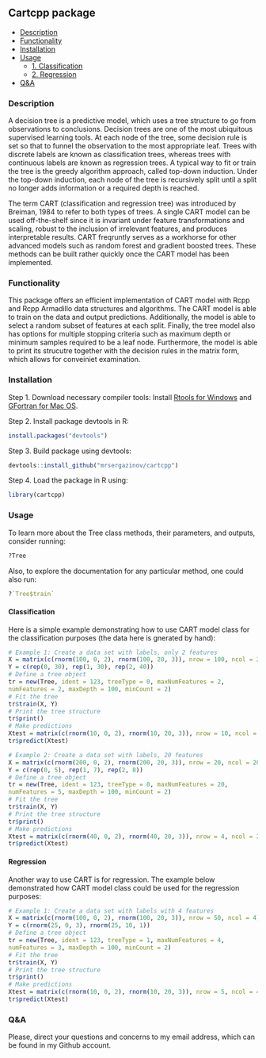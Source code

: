 ## Cartcpp package

- [Description](#description)
- [Functionality](#functionality)
- [Installation](#installation)
- [Usage](#usage)
    - [1. Classification](#classification)
    - [2. Regression](#regression)
- [Q&A](#Q&A)


### Description
A decision tree is a predictive model, which uses a tree structure to go from observations to conclusions.
Decision trees are one of the most ubiquitous supervised learning tools. At each node of the tree, some
decision rule is set so that to funnel the observation to the most appropriate leaf. Trees with discrete labels
are known as classification trees, whereas trees with continuous labels are known as regression trees. A typical
way to fit or train the tree is the greedy algorithm approach, called top-down induction. Under the top-down
induction, each node of the tree is recursively split until a split no longer adds information or a required
depth is reached.

The term CART (classification and regression tree) was introduced by Breiman, 1984 to refer to
both types of trees. A single CART model can be used off-the-shelf since it is invariant under feature
transformations and scaling, robust to the inclusion of irrelevant features, and produces interpretable results. CART freqruntly serves as a workhorse for other advanced models such as random forest and gradient boosted trees. These methods can be built rather quickly once the CART model has been implemented. 

### Functionality

This package offers an efficient implementation of CART model with Rcpp and  Rcpp Armadillo data
structures and algorithms. The CART model is able to train on the data and output predictions.
Additionally, the model is able to select a random subset of features at each split. Finally, the tree
model also has options for multiple stopping criteria such as maximum depth or minimum samples
required to be a leaf node. Furthermore, the model is able to print its strucutre together with the decision rules in the matrix form, which allows for conveiniet examination. 


### Installation

Step 1. Download necessary compiler tools:
Install [Rtools for Windows](https://cran.r-project.org/bin/windows/Rtools/) and [GFortran for Mac OS](https://gcc.gnu.org/wiki/GFortranBinariesMacOS).

Step 2. Install package devtools in R:

```R
install.packages("devtools")
```

Step 3. Build package using devtools:

```R
devtools::install_github("mrsergazinov/cartcpp")
```

Step 4. Load the package in R using:

```R
library(cartcpp)
```

### Usage

To learn more about the Tree class methods, their parameters, and outputs, consider running:
```R
?Tree
```
Also, to explore the documentation for any particular method, one could also run:
```R
?`Tree$train`
```

#### Classification
Here is a simple example demonstrating how to use CART model class for the classification purposes (the data here is gnerated by hand):
```R
# Example 1: Create a data set with labels, only 2 features
X = matrix(c(rnorm(100, 0, 2), rnorm(100, 20, 3)), nrow = 100, ncol = 2)
Y = c(rep(0, 30), rep(1, 30), rep(2, 40))
# Define a tree object
tr = new(Tree, ident = 123, treeType = 0, maxNumFeatures = 2,
numFeatures = 2, maxDepth = 100, minCount = 2)
# Fit the tree
tr$train(X, Y)
# Print the tree structure
tr$print()
# Make predictions
Xtest = matrix(c(rnorm(10, 0, 2), rnorm(10, 20, 3)), nrow = 10, ncol = 2)
tr$predict(Xtest)

# Example 2: Create a data set with labels, 20 features
X = matrix(c(rnorm(200, 0, 2), rnorm(200, 20, 3)), nrow = 20, ncol = 20)
Y = c(rep(0, 5), rep(1, 7), rep(2, 8))
# Define a tree object
tr = new(Tree, ident = 123, treeType = 0, maxNumFeatures = 20,
numFeatures = 5, maxDepth = 100, minCount = 2)
# Fit the tree
tr$train(X, Y)
# Print the tree structure
tr$print()
# Make predictions
Xtest = matrix(c(rnorm(40, 0, 2), rnorm(40, 20, 3)), nrow = 4, ncol = 20)
tr$predict(Xtest)
```

#### Regression
Another way to use CART is for regression. The example below demonstrated how CART model class could be used for the regression purposes:
```R
# Example 1: Create a data set with labels with 4 features
X = matrix(c(rnorm(100, 0, 2), rnorm(100, 20, 3)), nrow = 50, ncol = 4)
Y = c(rnorm(25, 0, 3), rnorm(25, 10, 1))
# Define a tree object
tr = new(Tree, ident = 123, treeType = 1, maxNumFeatures = 4,
numFeatures = 3, maxDepth = 100, minCount = 2)
# Fit the tree
tr$train(X, Y)
# Print the tree structure
tr$print()
# Make predictions
Xtest = matrix(c(rnorm(10, 0, 2), rnorm(10, 20, 3)), nrow = 5, ncol = 4)
tr$predict(Xtest)
```

### Q&A
Please, direct your questions and concerns to my email address, which can be found in my Github account.


